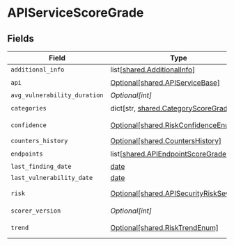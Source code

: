 # APIServiceScoreGrade


## Fields

| Field                                                                                          | Type                                                                                           | Required                                                                                       | Description                                                                                    |
| ---------------------------------------------------------------------------------------------- | ---------------------------------------------------------------------------------------------- | ---------------------------------------------------------------------------------------------- | ---------------------------------------------------------------------------------------------- |
| `additional_info`                                                                              | list[[shared.AdditionalInfo](undefined/models/shared/additionalinfo.md)]                       | :heavy_minus_sign:                                                                             | N/A                                                                                            |
| `api`                                                                                          | [Optional[shared.APIServiceBase]](undefined/models/shared/apiservicebase.md)                   | :heavy_check_mark:                                                                             | N/A                                                                                            |
| `avg_vulnerability_duration`                                                                   | *Optional[int]*                                                                                | :heavy_minus_sign:                                                                             | N/A                                                                                            |
| `categories`                                                                                   | dict[str, [shared.CategoryScoreGrade](undefined/models/shared/categoryscoregrade.md)]          | :heavy_check_mark:                                                                             | N/A                                                                                            |
| `confidence`                                                                                   | [Optional[shared.RiskConfidenceEnum]](undefined/models/shared/riskconfidenceenum.md)           | :heavy_minus_sign:                                                                             | An enumeration.                                                                                |
| `counters_history`                                                                             | [Optional[shared.CountersHistory]](undefined/models/shared/countershistory.md)                 | :heavy_minus_sign:                                                                             | N/A                                                                                            |
| `endpoints`                                                                                    | list[[shared.APIEndpointScoreGrade](undefined/models/shared/apiendpointscoregrade.md)]         | :heavy_check_mark:                                                                             | N/A                                                                                            |
| `last_finding_date`                                                                            | [date](https://docs.python.org/3/library/datetime.html#date-objects)                           | :heavy_minus_sign:                                                                             | N/A                                                                                            |
| `last_vulnerability_date`                                                                      | [date](https://docs.python.org/3/library/datetime.html#date-objects)                           | :heavy_minus_sign:                                                                             | N/A                                                                                            |
| `risk`                                                                                         | [Optional[shared.APISecurityRiskSeverity]](undefined/models/shared/apisecurityriskseverity.md) | :heavy_check_mark:                                                                             | An `enum`eration.                                                                              |
| `scorer_version`                                                                               | *Optional[int]*                                                                                | :heavy_check_mark:                                                                             | N/A                                                                                            |
| `trend`                                                                                        | [Optional[shared.RiskTrendEnum]](undefined/models/shared/risktrendenum.md)                     | :heavy_minus_sign:                                                                             | An enumeration.                                                                                |